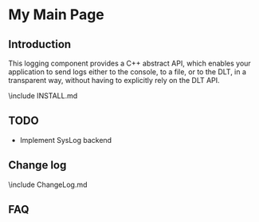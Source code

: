 My Main Page
============

Introduction
------------

This logging component provides a C++ abstract API, which enables your application to send logs either to the console, to 
a file, or to the DLT, in a transparent way, without having to explicitly rely on the DLT API.

\include INSTALL.md

TODO
----

- Implement SysLog backend


Change log
----------

\include ChangeLog.md


FAQ
---

